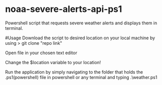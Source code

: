 # noaa-severe-alerts-api-ps1

Powershell script that requests severe weather alerts and displays them in terminal.

#Usage
Download the script to desired location on your local machine by using > git clone "repo link"

Open file in your chosen text editor

Change the $location variable to your location!

Run the application by simply navigating to the folder that holds the .ps1(powershell) file in powershell or any terminal and typing .\weather.ps1

